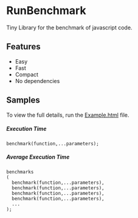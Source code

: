 # RunBenchmark
Tiny Library for the benchmark of javascript code.


## Features 
  - Easy
  - Fast
  - Compact
  - No dependencies

## Samples

To view the full details, run the [Example.html](https://github.com/BaseMax/RunBenchmarkJs/blob/master/Example.html) file.

##### Execution Time
```
benchmark(function,...parameters);
```

##### Average Execution Time
```
benchmarks
(
  benchmark(function,...parameters),
  benchmark(function,...parameters),
  benchmark(function,...parameters),
  benchmark(function,...parameters),
  ...
);
```
